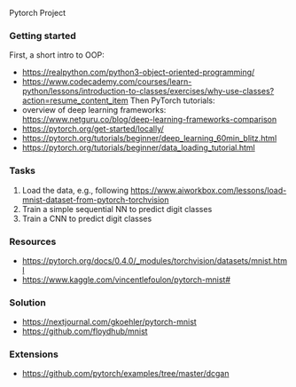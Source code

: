 Pytorch Project

### Getting started
First, a short intro to OOP:
- https://realpython.com/python3-object-oriented-programming/
- https://www.codecademy.com/courses/learn-python/lessons/introduction-to-classes/exercises/why-use-classes?action=resume_content_item
Then PyTorch tutorials:
- overview of deep learning frameworks: https://www.netguru.co/blog/deep-learning-frameworks-comparison
- https://pytorch.org/get-started/locally/
- https://pytorch.org/tutorials/beginner/deep_learning_60min_blitz.html
- https://pytorch.org/tutorials/beginner/data_loading_tutorial.html

### Tasks
1) Load the data, e.g., following https://www.aiworkbox.com/lessons/load-mnist-dataset-from-pytorch-torchvision
2) Train a simple sequential NN to predict digit classes
3) Train a CNN to predict digit classes

### Resources
- https://pytorch.org/docs/0.4.0/_modules/torchvision/datasets/mnist.html
- https://www.kaggle.com/vincentlefoulon/pytorch-mnist#

### Solution
- https://nextjournal.com/gkoehler/pytorch-mnist
- https://github.com/floydhub/mnist

### Extensions
- https://github.com/pytorch/examples/tree/master/dcgan
